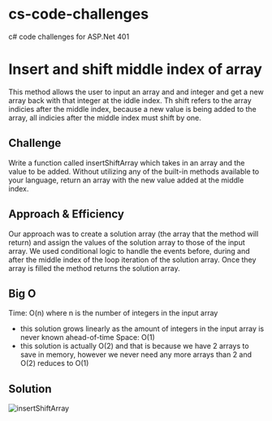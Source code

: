 # cs-code-challenges
c# code challenges for ASP.Net 401


# Insert and shift middle index of array
This method allows the user to input an array and and integer and get a new array back with that integer at the iddle index. Th shift refers to the array indicies after the middle index, because a new value is being added to the array, all indicies after the middle index must shift by one.

## Challenge
Write a function called insertShiftArray which takes in an array and the value to be added. Without utilizing any of the built-in methods available to your language, return an array with the new value added at the middle index.

## Approach & Efficiency
Our approach was to create a solution array (the array that the method will return) and assign the values of the solution array to those of the input array. We used conditional logic to handle the events before, during and after the middle index of the loop iteration of the solution array.
Once they array is filled the method returns the solution array.

## Big O
Time: O(n) where n is the number of integers in the input array
  - this solution grows linearly as the amount of integers in the input array is never known ahead-of-time
Space: O(1) 
  - this solution is actually O(2) and that is because we have 2 arrays to save in memory, however we never need any more arrays than 2 and O(2) reduces to O(1)
  
## Solution
![insertShiftArray](./assests/wbInsertShiftArray.jpg)

